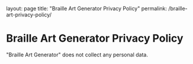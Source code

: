 layout: page
title: "Braille Art Generator Privacy Policy"
permalink: /braille-art-privacy-policy/

<!doctype html>
<html>
  <head>
    <title>Privacy Policy</title>
  </head>
  <body>
    <h1>Braille Art Generator Privacy Policy</h1>
    <p>"Braille Art Generator" does not collect any personal data.</p>
  </body>
</html>
